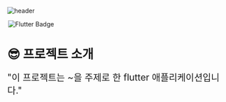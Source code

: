 ![header](https://capsule-render.vercel.app/api?type=waving&color=6684F3&height=300&section=header&text=project%20title&fontSize=90&fontColor=ffffff)

<div style="width:500px; margin:0 auto">
<img src="https://img.shields.io/badge/Flutter-02569B?style=for-the-badge&logo=flutter&logoColor=white" alt="Flutter Badge">
</div>

# 😎 프로젝트 소개
<span style='font-size:150%'>"이 프로젝트는 ~을 주제로 한 flutter 애플리케이션입니다."</span>
